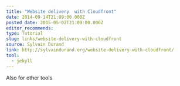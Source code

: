 ```yaml
---
title: "Website delivery  with Cloudfront"
date: 2014-09-14T21:09:00.000Z
posted_date: 2015-05-02T21:09:00.000Z
editor_recommends:
type: Tutorial
slug: links/website-delivery-with-cloudfront
source: Sylvain Durand
link: http://sylvaindurand.org/website-delivery-with-cloudfront/
tool:
  - jekyll
---
```

Also for other tools



